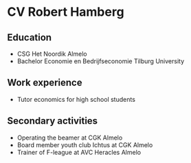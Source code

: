 CV Robert Hamberg
============

Education
---------

* CSG Het Noordik Almelo
* Bachelor Economie en Bedrijfseconomie Tilburg University

Work experience
---------------

* Tutor economics for high school students

Secondary activities
---------------
* Operating the beamer at CGK Almelo
* Board member youth club Ichtus at CGK Almelo
* Trainer of F-league at AVC Heracles Almelo
